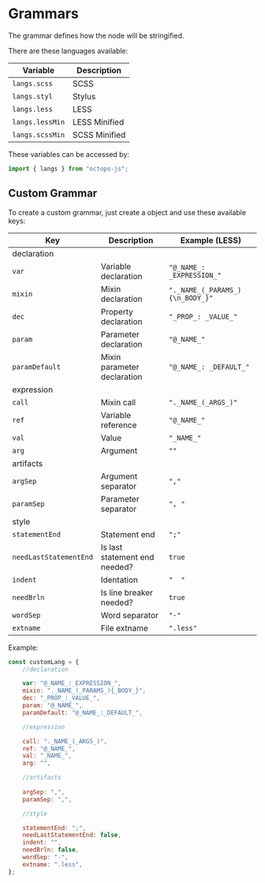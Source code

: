 # Grammars

The grammar defines how the node will be stringified.

There are these languages available:

Variable     | Description     
-------------|----------
`langs.scss` | SCSS 
`langs.styl` | Stylus
`langs.less` | LESS
`langs.lessMin` | LESS Minified
`langs.scssMin` | SCSS Minified

These variables can be accessed by: 

```js
import { langs } from "octopo-js";
```

## Custom Grammar

To create a custom grammar, just create a object and use these available keys:

Key                    | Description                   | Example (LESS)
-----------------------|-------------------------------|-------------------------
declaration | |
`var`                  | Variable declaration          | `"@_NAME_: _EXPRESSION_"`
`mixin`                | Mixin declaration             | `"._NAME_(_PARAMS_) {\n_BODY_}"`
`dec`                  | Property declaration          | `"_PROP_: _VALUE_"`
`param`                | Parameter declaration         | `"@_NAME_"`
`paramDefault`         | Mixin parameter declaration   | `"@_NAME_: _DEFAULT_"`
expression | |
`call`                 | Mixin call                    | `"._NAME_(_ARGS_)"`
`ref`                  | Variable reference            | `"@_NAME_"`
`val`                  | Value                         | `"_NAME_"`
`arg`                  | Argument                      | `""`
artifacts | |
`argSep`               | Argument separator            | `","`
`paramSep`             | Parameter separator           | `", "`
style | |
`statementEnd`         | Statement end                 | `";"`
`needLastStatementEnd` | Is last statement end needed? | `true`
`indent`               | Identation                    | `"  "`
`needBrln`             | Is line breaker needed?       | `true`
`wordSep`              | Word separator                | `"-"`
`extname`              | File extname                  | `".less"`

Example:

```js
const customLang = {
    //declaration

    var: "@_NAME_:_EXPRESSION_",
    mixin: "._NAME_(_PARAMS_){_BODY_}",
    dec: "_PROP_:_VALUE_",
    param: "@_NAME_",
    paramDefault: "@_NAME_:_DEFAULT_",

    //expression

    call: "._NAME_(_ARGS_)",
    ref: "@_NAME_",
    val: "_NAME_",
    arg: "",

    //artifacts
    
    argSep: ",",
    paramSep: ",",

    //style

    statementEnd: ";",
    needLastStatementEnd: false,
    indent: "",
    needBrln: false,
    wordSep: "-",
    extname: ".less",
};
```